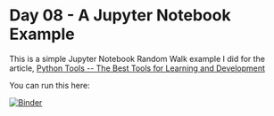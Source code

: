 # Day 08 - A Jupyter Notebook Example

This is a simple Jupyter Notebook Random Walk example I did for the article, [Python Tools -- The Best Tools for Learning and Development](https://codesolid.com/python-tools-the-best-tools-for-learning-and-development/)

You can run this here:

[![Binder](https://mybinder.org/badge_logo.svg)](https://mybinder.org/v2/gh/JohnLockwood/100-days-of-python/blob/main/day-08/RandomWalk.ipynb/HEAD)
